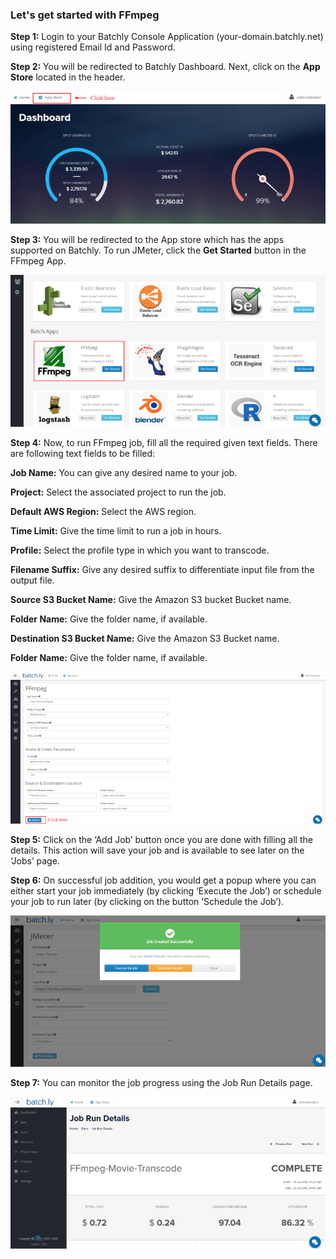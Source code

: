 ### Let's get started with FFmpeg

**Step 1:**  Login to your Batchly Console Application (your-domain.batchly.net) using registered Email Id and Password.

**Step 2:** You will be redirected to Batchly Dashboard. Next, click on the **App Store** located in the header.

![ffmpeg](../img/jmeter1.png)

**Step 3:** You will be redirected to the App store which has the apps supported on Batchly. To run JMeter, click the **Get Started** button in the FFmpeg App.

![ffmpeg](../img/ffmpeg1.png)

**Step 4:** Now, to run FFmpeg job, fill all the required given text fields. There are following text fields to be filled:

**Job Name:** You can give any desired name to your job.

**Project:** Select the associated project to run the job.

**Default AWS Region:** Select the AWS region.

**Time Limit:** Give the time limit to run a job in hours.

**Profile:** Select the profile type in which you want to transcode.

**Filename Suffix:** Give any desired suffix to differentiate input file from the output file.

**Source S3 Bucket Name:** Give the Amazon S3 bucket Bucket name.

**Folder Name:** Give the folder name, if available.

**Destination S3 Bucket Name:** Give the Amazon S3 Bucket name.

**Folder Name:** Give the folder name, if available.

![ffmpeg](../img/ffmpeg2.png)

**Step 5:** Click on the ‘Add Job’ button once you are done with filling all the details. This action will save your job and is available to see later on the ‘Jobs’ page.

**Step 6:** On successful job addition, you would get a popup where you can either start your job immediately (by clicking ‘Execute the Job’) or schedule your job to run later (by clicking on the button ‘Schedule the Job’).

![ffmpeg](../img/ffmpeg3.png)

**Step 7:** You can monitor the job progress using the Job Run Details page.

![ffmpeg](../img/ffmpeg4.png)











